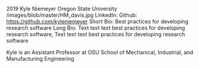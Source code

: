 2019
Kyle Niemeyer
Oregon State University
/images/blob/master/HM_davis.jpg
LinkedIn: 
Github: https://github.com/kyleniemeyer
Short Bio: Best practices for developing research software
Long Bio: Text text text best practices for developing research software, Text text text best practices for developing research software

Kyle is an Assistant Professor at OSU School of Mechanical, Industrial, and Manufacturing Engineering
